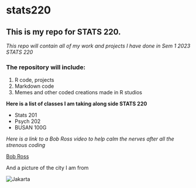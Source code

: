 # stats220
## This is my repo for STATS 220.

*This repo will contain all of my work and projects I have done in Sem 1 2023 STATS 220*

### The repository will include:
1. R code, projects
2. Markdown code
3. Memes and other coded creations made in R studios

**Here is a list of classes I am taking along side STATS 220**
* Stats 201
* Psych 202
* BUSAN 100G

*Here is a link to a Bob Ross video to help calm the nerves after all the strenous coding*

[Bob Ross](https://www.youtube.com/watch?v=lLWEXRAnQd0)

And a picture of the city I am from

![Jakarta](https://www.google.com/url?sa=i&url=https%3A%2F%2Fwww.kayak.com%2FJakarta.22380.guide&psig=AOvVaw0CAXjMYxw2bkAlNiU7qobV&ust=1678497775972000&source=images&cd=vfe&ved=0CBAQjRxqFwoTCJDrrtCZ0P0CFQAAAAAdAAAAABA1)


